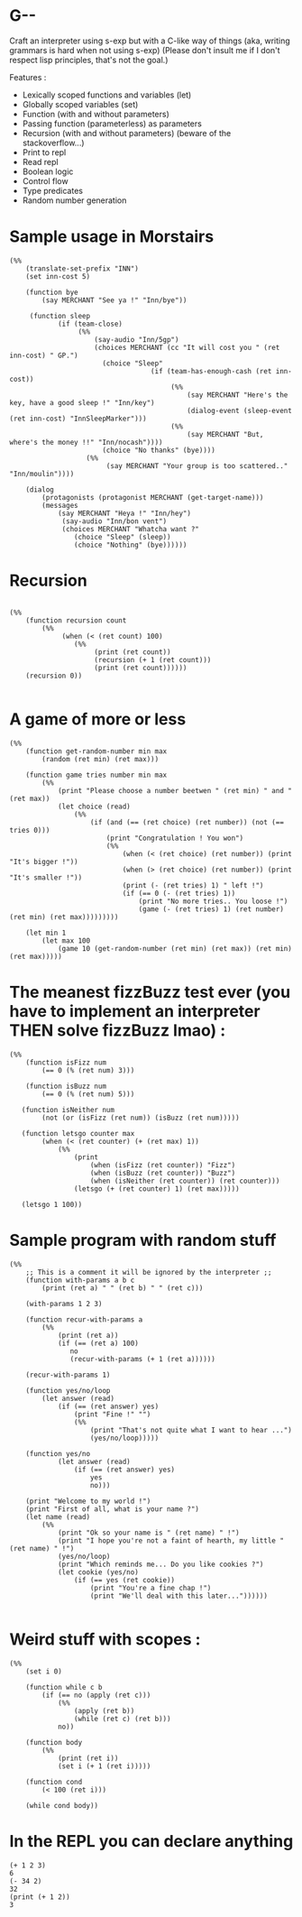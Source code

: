 # G--
Craft an interpreter using s-exp but with a C-like way of things (aka, writing grammars is hard when not using s-exp)
(Please don't insult me if I don't respect lisp principles, that's not the goal.)

Features : 

- Lexically scoped functions and variables (let)
- Globally scoped variables (set)
- Function (with and without parameters)
- Passing function (parameterless) as parameters
- Recursion (with and without parameters) (beware of the stackoverflow...)
- Print to repl
- Read repl 
- Boolean logic
- Control flow
- Type predicates
- Random number generation


# Sample usage in Morstairs 

```
(%% 
    (translate-set-prefix "INN")
    (set inn-cost 5)

    (function bye 
        (say MERCHANT "See ya !" "Inn/bye"))

     (function sleep
            (if (team-close)
                 (%%
                     (say-audio "Inn/5gp")
                     (choices MERCHANT (cc "It will cost you " (ret inn-cost) " GP.")
                       (choice "Sleep"
                                   (if (team-has-enough-cash (ret inn-cost))
                                        (%%
                                            (say MERCHANT "Here's the key, have a good sleep !" "Inn/key")
                                            (dialog-event (sleep-event (ret inn-cost) "InnSleepMarker")))
                                        (%% 
                                            (say MERCHANT "But, where's the money !!" "Inn/nocash"))))
                       (choice "No thanks" (bye))))
                   (%%
                        (say MERCHANT "Your group is too scattered.." "Inn/moulin"))))	  

    (dialog 
        (protagonists (protagonist MERCHANT (get-target-name)))
        (messages
			(say MERCHANT "Heya !" "Inn/hey")
			 (say-audio "Inn/bon vent")
             (choices MERCHANT "Whatcha want ?" 
				(choice "Sleep" (sleep))
				(choice "Nothing" (bye))))))		
```

# Recursion 

```

(%% 
    (function recursion count 
        (%% 
             (when (< (ret count) 100)
                (%%  
                     (print (ret count))
                     (recursion (+ 1 (ret count)))
                     (print (ret count)))))) 
    (recursion 0))   
    
```     

# A game of more or less 
```
(%% 
    (function get-random-number min max 
        (random (ret min) (ret max)))
        
    (function game tries number min max
        (%%
            (print "Please choose a number beetwen " (ret min) " and " (ret max))
            (let choice (read)
                (%%
                    (if (and (== (ret choice) (ret number)) (not (== tries 0)))
                        (print "Congratulation ! You won")
                        (%%
                            (when (< (ret choice) (ret number)) (print "It's bigger !"))
                            (when (> (ret choice) (ret number)) (print "It's smaller !"))
                            (print (- (ret tries) 1) " left !")
                            (if (== 0 (- (ret tries) 1))   
                                (print "No more tries.. You loose !")
                                (game (- (ret tries) 1) (ret number) (ret min) (ret max)))))))))
                            
    (let min 1
        (let max 100
            (game 10 (get-random-number (ret min) (ret max)) (ret min) (ret max)))))

```

# The meanest fizzBuzz test ever (you have to implement an interpreter THEN solve fizzBuzz lmao) :
```
(%%   
    (function isFizz num 
        (== 0 (% (ret num) 3)))
        
    (function isBuzz num 
        (== 0 (% (ret num) 5)))
        
   (function isNeither num 
        (not (or (isFizz (ret num)) (isBuzz (ret num)))))     

   (function letsgo counter max 
        (when (< (ret counter) (+ (ret max) 1))
            (%%
                (print 
                    (when (isFizz (ret counter)) "Fizz")
                    (when (isBuzz (ret counter)) "Buzz")
                    (when (isNeither (ret counter)) (ret counter)))
                (letsgo (+ (ret counter) 1) (ret max)))))
            
   (letsgo 1 100))
```

# Sample program with random stuff
```
(%% 
    ;; This is a comment it will be ignored by the interpreter ;;
	(function with-params a b c
	    (print (ret a) " " (ret b) " " (ret c)))
 
	(with-params 1 2 3)
	
	(function recur-with-params a
	    (%% 
	        (print (ret a))
	        (if (== (ret a) 100)
	           no 
               (recur-with-params (+ 1 (ret a))))))
	        
	(recur-with-params 1)
	    
	(function yes/no/loop
        (let answer (read)
            (if (== (ret answer) yes)
                (print "Fine !" "")
                (%% 
                    (print "That's not quite what I want to hear ...")
                    (yes/no/loop)))))
                    
    (function yes/no
            (let answer (read)
                (if (== (ret answer) yes)
                    yes
                    no)))

	(print "Welcome to my world !")
	(print "First of all, what is your name ?")
	(let name (read)
        (%% 
            (print "Ok so your name is " (ret name) " !")
            (print "I hope you're not a faint of hearth, my little " (ret name) " !")
            (yes/no/loop)
            (print "Which reminds me... Do you like cookies ?")
            (let cookie (yes/no) 
                (if (== yes (ret cookie)) 
                    (print "You're a fine chap !")
                    (print "We'll deal with this later...")))))) 
                
```  

# Weird stuff with scopes : 

```
(%% 
    (set i 0)
    
    (function while c b
        (if (== no (apply (ret c)))
            (%%
                (apply (ret b))
                (while (ret c) (ret b)))
            no))   
                   
    (function body 
        (%%
            (print (ret i))
            (set i (+ 1 (ret i)))))  
                         
    (function cond 
        (< 100 (ret i)))   

    (while cond body))    

```

# In the REPL you can declare anything

```
(+ 1 2 3)
6
(- 34 2)
32
(print (+ 1 2))
3
```
